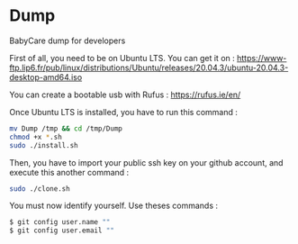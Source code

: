 # Dump
BabyCare dump for developers

First of all, you need to be on Ubuntu LTS. 
You can get it on :
https://www-ftp.lip6.fr/pub/linux/distributions/Ubuntu/releases/20.04.3/ubuntu-20.04.3-desktop-amd64.iso

You can create a bootable usb with Rufus : https://rufus.ie/en/

Once Ubuntu LTS is installed, you have to run this command :

```bash git clone https://github.com/BabyCare-EIP/Dump.git
mv Dump /tmp && cd /tmp/Dump
chmod +x *.sh
sudo ./install.sh
```

Then, you have to import your public ssh key on your github account, and execute this another command :

```bash
sudo ./clone.sh
```

You must now identify yourself. Use theses commands :

```bash
$ git config user.name ""
$ git config user.email ""
```

